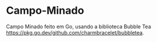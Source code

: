 # Campo-Minado

Campo Minado feito em Go, usando a biblioteca Bubble Tea https://pkg.go.dev/github.com/charmbracelet/bubbletea.

